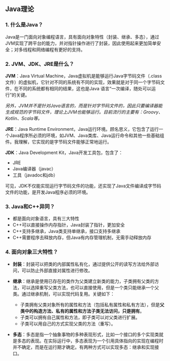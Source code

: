 ## Java理论
### **1. 什么是Java？**

Java是一门面向对象编程语言，具有面向对象特性（封装、继承、多态），通过JVM实现了跨平台的能力，并对指针操作进行了封装，因此使用起来更加简单安全；对多线程和网络编程有更好的支持。

### **2. JVM、JDK、JRE是什么？**

**JVM**：Java Virtual Machine，Java虚拟机是能够运行Java字节码文件（.class文件）的虚拟机，它针对不同的系统有不同的实现，效果就是对于同一个字节码文件，在不同的系统都有相同的结果，这也是Java 语言“一次编译，随处可以运行”的关键。

*另外，JVM并不是针对Java语言的，而是针对字节码文件的，因此只要编译器能生成规范的字节码文件，理论上JVM也能够运行。目前流行的主要有：Groovy、Kotlin、Scala等。*

**JRE**：Java Runtime Environment，Java运行环境。顾名思义，它包含了运行一个Java程序所必须的环境，如JVM、Java类库、Java运行命令和其他一些基础组件。我理解，它实现的是字节码文件能够正常地运行。

**JDK**：Java Development Kit，Java开发工具包，包含了：

* JRE
* Java编译器（javac）
* 工具（javadoc和jdb）

可见，JDK不仅能实现运行字节码文件的功能，还实现了Java文件编译成字节码文件的功能，是开发Java程序必须的环境。

### **3. Java和C++异同？**
* 都是面向对象语言，具有三大特性
* C++可以直接操作内存指针，Java封装了指针，更加安全
* C++支持多继承，Java类支持单继承，接口支持多继承
* C++需要程序去释放内存，但Java有内存管理机制，无需手动释放内存

### **4. 面向对象三大特性？**

* **封装**：封装可以把类的内部属性私有化，通过提供公开的读写方法给外部访问，可以防止外部直接对属性进行修改。

* **继承**：继承是使用已存在的类作为父类建立新类的能力，子类拥有父类的方法，可以选择重写父类方法，也可以直接使用，但是一个类只能继承一个父类。通过继承机制，可以实现代码复用。关键如下：
   * 子类拥有父类对象所有的属性和方法（包括私有属性和私有方法），但是**父类中的构造方法、私有的属性和方法子类无法访问，只是拥有**。
   * 子类可以拥有自己属性和方法，即子类可以对父类进行扩展。
   * 子类可以用自己的方式实现父类的方法（重写）。

* **多态**：多态是指一个抽象事物的多种表现形式，比如一个接口的多个实现类就是多态的表现。在实际运行中，多态表现为一个引用具体指向的实现在编程时并不确定，而是在运行期才确定。有两种方式可以实现多态：继承和实现接口。

